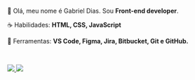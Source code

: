 <p align="left"> 
 🖖 Olá, meu nome é Gabriel Dias. Sou <strong>Front-end developer</strong>.
</p>

<p align="left">
 ☕ Habilidades: <strong>HTML, CSS, JavaScript</strong>
</p>

<p align="left">
  💼 Ferramentas: <strong>VS Code, Figma, Jira, Bitbucket, Git e GitHub.</strong>
</p>


<br>

<p align="left">
  <a href="https://www.instagram.com/ei.dias/" alt="Instagram">
    <img src="https://img.shields.io/badge/-Instagram-6610F2?style=for-the-badge&logo=Instagram&logoColor=FFFFFF&link=https://www.instagram.com/ei.dias"/>
  </a>
  
  <a href="https://www.linkedin.com/in/gabriel-dias-260857207/" alt="Linkedin">
    <img src="https://img.shields.io/badge/-Linkedin-6610F2?style=for-the-badge&logo=Linkedin&logoColor=FFFFFF&link=https://www.linkedin.com/in/gabriel-dias-260857207/"/>
  </a>
</p>
